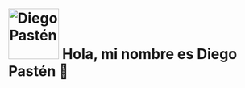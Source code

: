 # <img src="https://avatars.githubusercontent.com/u/91085485?s=400&u=dbf7356b3ec5644902cc58f4949975ba3df7a6ec&v=4" alt="Diego Pastén" width="100"/> Hola, mi nombre es Diego Pastén 👋
